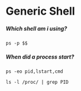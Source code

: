 # Generic Shell

##### Which shell am i using?

```
ps -p $$
```

##### When did a process start?

```
ps -eo pid,lstart,cmd
```

```
ls -l /proc/ | grep PID
```